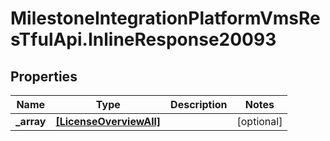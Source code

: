 # MilestoneIntegrationPlatformVmsResTfulApi.InlineResponse20093

## Properties
Name | Type | Description | Notes
------------ | ------------- | ------------- | -------------
**_array** | [**[LicenseOverviewAll]**](LicenseOverviewAll.md) |  | [optional] 
